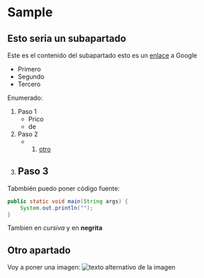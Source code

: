 # Sample

## Esto seria un subapartado
Este es el contenido del subapartado
esto es un [enlace](https://www.google.es) a Google

* Primero
* Segundo
* Tercero

Enumerado:
1. Paso 1
	- Prico
	- de
2. Paso 2
	- 1. [otro](imagenes/otro.md)
3. Paso 3
	- 

Tabmbién puedo poner código fuente:

```java
public static void main(String args) {
	System.out.println("");
}
```
Tambien en *cursiva* y en **negrita**

## Otro apartado

Voy a poner una imagen:
![texto alternativo de la imagen](https://www.chiquipedia.com/imagenes/imagenes-animo09.jpg)